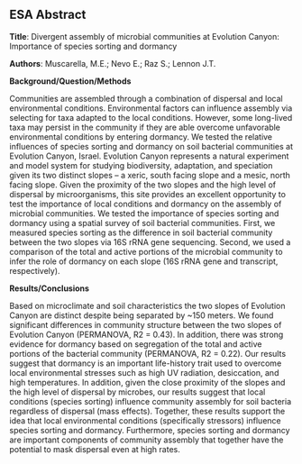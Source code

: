 
## ESA Abstract ##
<!---will be updated soon-->

**Title**: Divergent assembly of microbial communities at Evolution Canyon: Importance of species sorting and dormancy

**Authors**: Muscarella, M.E.; Nevo E.; Raz S.; Lennon J.T.

**Background/Question/Methods**

Communities are assembled through a combination of dispersal and local environmental conditions. 
Environmental factors can influence assembly via selecting for taxa adapted to the local conditions. 
However, some long-lived taxa may persist in the community if they are able overcome unfavorable environmental conditions by entering dormancy. 
We tested the relative influences of species sorting and dormancy on soil bacterial communities at Evolution Canyon, Israel. 
Evolution Canyon represents a natural experiment and model system for studying biodiversity, adaptation, and speciation given its two distinct slopes – a xeric, south facing slope and a mesic, north facing slope. 
Given the proximity of the two slopes and the high level of dispersal by microorganisms, this site provides an excellent opportunity to test the importance of local conditions and dormancy on the assembly of microbial communities. 
We tested the importance of species sorting and dormancy using a spatial survey of soil bacterial communities. 
First, we measured species sorting as the difference in soil bacterial community between the two slopes via 16S rRNA gene sequencing. 
Second, we used a comparison of the total and active portions of the microbial community to infer the role of dormancy on each slope (16S rRNA gene and transcript, respectively).

**Results/Conclusions**

Based on microclimate and soil characteristics the two slopes of Evolution Canyon are distinct despite being separated by ~150 meters. 
We found significant differences in community structure between the two slopes of Evolution Canyon (PERMANOVA, R2 = 0.43). 
In addition, there was strong evidence for dormancy based on segregation of the total and active portions of the bacterial community (PERMANOVA, R2 = 0.22). 
Our results suggest that dormancy is an important life-history trait used to overcome local environmental stresses such as high UV radiation, desiccation, and high temperatures. 
In addition, given the close proximity of the slopes and the high level of dispersal by microbes, our results suggest that local conditions (species sorting) influence community assembly for soil bacteria regardless of dispersal (mass effects). 
Together, these results support the idea that local environmental conditions (specifically stressors) influence species sorting and dormancy. 
Furthermore, species sorting and dormancy are important components of community assembly that together have the potential to mask dispersal even at high rates.
